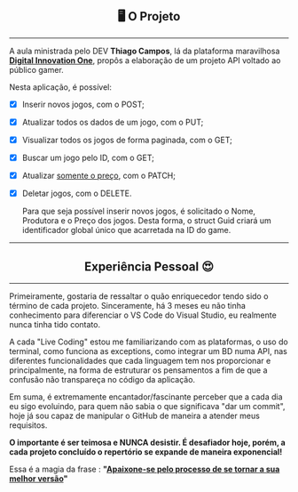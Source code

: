 <h2 align="center">🖥 O Projeto</h2>

------------------

   A aula ministrada pelo DEV <strong>Thiago Campos</strong>, lá da plataforma maravilhosa<strong> [Digital Innovation One](https://digitalinnovation.one/sign-in)</strong>, propôs a elaboração de um projeto API voltado ao público gamer. 

Nesta aplicação, é possível:

- [x] Inserir novos jogos, com o POST;

- [x] Atualizar todos os dados de um jogo, com o PUT;

- [x] Visualizar todos os jogos de forma paginada, com o GET;

- [x] Buscar um jogo pelo ID, com o GET;

- [x] Atualizar <u>somente o preço</u>, com o PATCH;

- [x] Deletar jogos, com o DELETE.

  Para que seja possível inserir novos jogos, é solicitado o Nome, Produtora e o Preço dos jogos. Desta forma, o struct Guid criará um identificador global único que acarretada na ID do game.

----------------------

<h2 align="center">Experiência Pessoal 😍</h2>

---------------------

   Primeiramente, gostaria de ressaltar o quão enriquecedor tendo sido  o término de cada projeto. Sinceramente, há 3 meses eu não tinha conhecimento para diferenciar o VS Code do Visual Studio, eu realmente nunca tinha tido contato. 

   A cada "Live Coding" estou me familiarizando com as plataformas,  o uso do terminal, como funciona as exceptions, como integrar um BD numa API, nas diferentes funcionalidades que cada linguagem tem nos proporcionar e principalmente, na forma de estruturar os pensamentos a fim de que a confusão não transpareça no código da aplicação.

  Em suma, é extremamente encantador/fascinante perceber que a cada dia eu sigo evoluindo, para quem não sabia o que significava "dar um commit", hoje já sou capaz de manipular o GitHub de maneira a atender meus requisitos. 

<strong>O importante é ser teimosa e NUNCA desistir. É desafiador hoje, porém, a cada projeto concluído o repertório se expande de maneira exponencial!</strong>

Essa é a magia da frase : <strong>"<u>Apaixone-se pelo processo de se tornar a sua melhor versão</u>"</strong>

